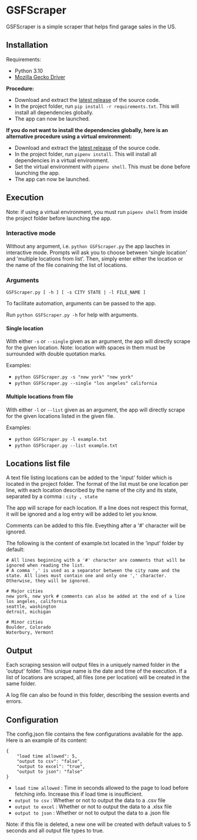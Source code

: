 # GSFScraper

GSFScraper is a simple scraper that helps find garage sales in the US.

## Installation

Requirements:
- Python 3.10
- [Mozilla Gecko Driver](https://github.com/mozilla/geckodriver/releases)

**Procedure:**
- Download and extract the [latest release](https://github.com/Math-Morin/GSFScraper/releases) of the source code.
- In the project folder, run ```pip install -r requirements.txt```. This will install all dependencies globally.
- The app can now be launched.

**If you do not want to install the dependencies globally, here is an alternative procedure using a virtual environment:**
- Download and extract the [latest release](https://github.com/Math-Morin/GSFScraper/releases) of the source code.
- In the project folder, run ```pipenv install```. This will install all dependencies in a virtual environment.
- Set the virtual environment with ```pipenv shell```. This must be done before launching the app.
- The app can now be launched.

## Execution
Note: if using a virtual environment, you must run ```pipenv shell``` from inside the project folder before launching the app.

### Interactive mode
Without any argument, i.e. ```python GSFScraper.py``` the app lauches in interactive mode. Prompts will ask you to choose between 'single location' and 'multiple locations from list'.
Then, simply enter either the location or the name of the file conaining the list of locations.

### Arguments
```GSFScraper.py [ -h ] [ -s CITY STATE | -l FILE_NAME ]```

To facilitate automation, arguments can be passed to the app.

Run ```python GSFScraper.py -h``` for help with arguments.

#### Single location
With either ```-s``` or ```--single``` given as an argument, the app will directly scrape for the given location.
Note: location with spaces in them must be surrounded with double quotation marks.

Examples: 
- ```python GSFScraper.py -s "new york" "new york"```
- ```python GSFScraper.py --single "los angeles" california```

#### Multiple locations from file
With either ```-l``` or ```--list``` given as an argument, the app will directly scrape for the given locations listed in the given file.

Examples: 
- ```python GSFScraper.py -l example.txt```
- ```python GSFScraper.py --list example.txt```

## Locations list file
A text file listing locations can be added to the 'input' folder which is located in the project folder.
The format of the list must be one location per line, with each location described by the name of the city and its state, separated by a comma : ```city , state```

The app will scrape for each location. If a line does not respect this format, it will be ignored and a log entry will be added to let you know.

Comments can be added to this file. Eveything after a '#' character will be ignored.

The following is the content of example.txt located in the 'input' folder by default:
```
# All lines beginning with a '#' character are comments that will be ignored when reading the list.
# A comma ',' is used as a separator between the city name and the state. All lines must contain one and only one ',' character. Otherwise, they will be ignored.

# Major cities
new york, new york # comments can also be added at the end of a line
los angeles, california
seattle, washington
detroit, michigan

# Minor cities
Boulder, Colorado
Waterbury, Vermont
```
## Output
Each scraping session will output files in a uniquely named folder in the 'output' folder. This unique name is the date and time of the execution. If a list of locations are scraped, all files (one per location) will be created in the same folder.

A log file can also be found in this folder, describing the session events and errors.

## Configuration
The config.json file contains the few configurations available for the app. Here is an example of its content:
```
{
    "load time allowed": 5,
    "output to csv": "false",
    "output to excel": "true",
    "output to json": "false"
}
```

- ```load time allowed``` : Time in seconds allowed to the page to load before fetching info. Increase this if load time is insufficient.
- ```output to csv``` : Whether or not to output the data to a .csv file
- ```output to excel``` : Whether or not to output the data to a .xlsx file
- ```output to json``` : Whether or not to output the data to a .json file

Note: if this file is deleted, a new one will be created with default values to 5 seconds and all output file types to true.
